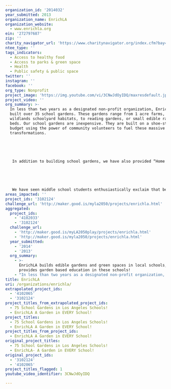 ```yaml
---
organization_id: '2014032'
year_submitted: 2013
organization_name: EnrichLA
organization_website:
  - www.enrichla.org
ein: '272797687'
zip: ''
charity_navigator_url: 'https://www.charitynavigator.org/index.cfm?bay=search.profile&ein=272797687'
ntee_type: ''
tags_indicators:
  - Access to healthy food
  - Access to parks & green space
  - Health
  - Public safety & public space
twitter: ''
instagram: ''
facebook: ''
org_type: Nonprofit
project_image: 'https://img.youtube.com/vi/3CNwJdOyIDQ/maxresdefault.jpg'
project_video: ''
org_summary: >-
  In less than two years as a designated non-profit organization, EnrichLA has
  built over 35 school gardens. These gardens range from 1 acre farms, to
  wildlands schoolyard habitats, to reading gardens, or small edible raised
  beds. Our school gardens are inexpensive. They are built on a shoe-string
  budget using the power of community volunteers to fuel these massive
  transformations.
   
   
   
   
   
   In addition to building school gardens, we have also provided “Home and Garden Economics” programs at many of these schools. With this program, our garden stewards plant seedlings with students and provide regular maintenance to the garden. Once these fresh fruits and vegetables are ready to be harvested, students prepare healthy snacks in their outdoor kitchen. Throughout this process students are learning about science, life-cycles, composting, the importance of recycling, and they are developing a hands-on relationship to the source of their food. 
   
   
   
   
   
   We have seen middle school students enthusiastically exclaim that beets are their new favorite vegetable. In surveys, students demonstrated that after the garden program they not only ate more fruits and vegetables, but also had more fruits and vegetables available to them in the home, suggesting that the impact goes further than just the classroom. At one school, the edible school garden program was the catalyst for a new “environmental magnet” program and has been credited as one key component in the improvement of overall test scores on the campus.
areas_impacted: ''
project_ids: '3102124'
challenge_url: 'http://maker.good.is/myla2050/projects/enrichla.html'
aggregated:
  project_ids:
    - '4102033'
    - '3102124'
  challenge_url:
    - 'http://maker.good.is/myLA2050play/projects/enrichla.html'
    - 'http://maker.good.is/myla2050/projects/enrichla.html'
  year_submitted:
    - '2014'
    - '2013'
  org_summary:
    - >-
      EnrichLA builds edible gardens and green spaces in local schools, and
      provides garden based education in these schools!
    - "In less than two years as a designated non-profit organization, EnrichLA has built over 35 school gardens. These gardens range from 1 acre farms, to wildlands schoolyard habitats, to reading gardens, or small edible raised beds. Our school gardens are inexpensive. They are built on a shoe-string budget using the power of community volunteers to fuel these massive transformations.\n \n \n \n \n \n In addition to building school gardens, we have also provided â€œHome and Garden Economicsâ€\x9D programs at many of these schools. With this program, our garden stewards plant seedlings with students and provide regular maintenance to the garden. Once these fresh fruits and vegetables are ready to be harvested, students prepare healthy snacks in their outdoor kitchen. Throughout this process students are learning about science, life-cycles, composting, the importance of recycling, and they are developing a hands-on relationship to the source of their food. \n \n \n \n \n \n We have seen middle school students enthusiastically exclaim that beets are their new favorite vegetable. In surveys, students demonstrated that after the garden program they not only ate more fruits and vegetables, but also had more fruits and vegetables available to them in the home, suggesting that the impact goes further than just the classroom. At one school, the edible school garden program was the catalyst for a new â€œenvironmental magnetâ€\x9D program and has been credited as one key component in the improvement of overall test scores on the campus."
title: EnrichLA
uri: /organizations/enrichla/
extrapolated_project_ids:
  - '4102065'
  - '3102124'
project_titles_from_extrapolated_project_ids:
  - 75 School Gardens in Los Angeles Schools!
  - EnrichLA A Garden in EVERY School!
project_titles:
  - 75 School Gardens in Los Angeles Schools!
  - EnrichLA A Garden in EVERY School!
project_titles_from_project_ids:
  - EnrichLA A Garden in EVERY School!
original_project_titles:
  - 75 School Gardens in Los Angeles Schools!
  - EnrichLA- A Garden in EVERY School!
original_project_ids:
  - '3102124'
  - '4102065'
project_titles_flagged: 1
youtube_video_identifier: 3CNwJdOyIDQ

---
```

